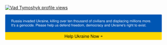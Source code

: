 [![Vad Tymoshyk profile views](https://u8views.com/api/v1/github/profiles/22798689/views/day-week-month-total-count.svg)](https://u8views.com/github/vt887)


[![Stand With Ukraine](https://raw.githubusercontent.com/vshymanskyy/StandWithUkraine/main/banner2-direct.svg)](https://stand-with-ukraine.pp.ua)
